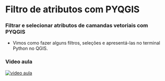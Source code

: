 # Filtro de atributos com PYQGIS

### Filtrar e selecionar atributos de camandas vetoriais com PYQGIS

* Vimos como fazer alguns filtros, seleções e apresentá-las no terminal Python no QGIS.

### Video aula
[![video aula](https://img.youtube.com/vi/37O6QyJY4gk/maxresdefault.jpg)](https://youtu.be/37O6QyJY4gk)
